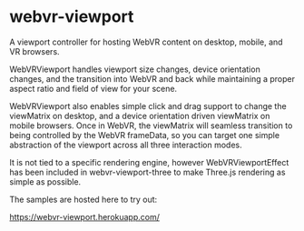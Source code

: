 # webvr-viewport
A viewport controller for hosting WebVR content on desktop, mobile, and VR browsers.

WebVRViewport handles viewport size changes, device orientation changes, and the transition into WebVR and back while maintaining a proper aspect ratio and field of view for your scene.

WebVRViewport also enables simple click and drag support to change the viewMatrix on desktop, and a device orientation driven viewMatrix on mobile browsers.  Once in WebVR, the viewMatrix will seamless transition to being controlled by the WebVR frameData, so you can target one simple abstraction of the viewport across all three interaction modes.

It is not tied to a specific rendering engine, however WebVRViewportEffect has been included in webvr-viewport-three to make Three.js rendering as simple as possible.

The samples are hosted here to try out:

https://webvr-viewport.herokuapp.com/
